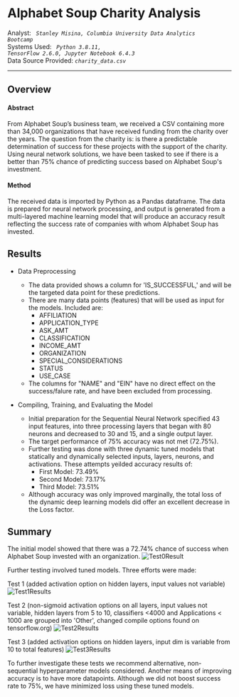 # Alphabet Soup Charity Analysis
Analyst: <code><i> Stanley Misina, Columbia University Data Analytics Bootcamp</i></code><br />
Systems Used: <i><code> Python 3.8.11, TensorFlow 2.6.0, Jupyter Notebook 6.4.3 </i> </code> <br />
Data Source Provided: <i><code>charity_data.csv</code></i>

-----
## Overview
#### Abstract
From Alphabet Soup’s business team, we received a CSV containing more than 34,000 organizations that have received funding from the charity over the years. The question from the charity is: is there a predictable determination of success for these projects with the support of the charity. Using neural network solutions, we have been tasked to see if there is a better than 75% chance of predicting success based on Alphabet Soup's investment.

#### Method
The received data is imported by Python as a Pandas dataframe. The data is prepared for neural network processing, and output is generated from a multi-layered machine learning model that will produce an accuracy result reflecting the success rate of companies with whom Alphabet Soup has invested.

## Results
* Data Preprocessing
    * The data provided shows a column for 'IS_SUCCESSFUL,' and will be the targeted data point for these predictions.
    * There are many data points (features) that will be used as input for the models. Included are:
        - AFFILIATION
        - APPLICATION_TYPE
        - ASK_AMT
        - CLASSIFICATION
        - INCOME_AMT
        - ORGANIZATION
        - SPECIAL_CONSIDERATIONS
        - STATUS
        - USE_CASE
    * The columns for "NAME" and "EIN" have no direct effect on the success/falure rate, and have been excluded from processing.

* Compiling, Training, and Evaluating the Model
    * Initial preparation for the Sequential Neural Network specified 43 input features, into three processing layers that began with 80 neurons and decreased to 30 and 15, and a single output layer.
    * The target performance of 75% accuracy was not met (72.75%).
    * Further testing was done with three dynamic tuned models that statically and dynamically selected inputs, layers, neurons, and activations. These attempts yeilded accuracy results of:
        - First Model: 73.49%
        - Second Model: 73.17%
        - Third Model: 73.51%
    * Although accuracy was only improved marginally, the total loss of the dynamic deep learning models did offer an excellent decrease in the Loss factor.

## Summary
The initial model showed that there was a 72.74% chance of success when Alphabet Soup invested with an organization.
![Test0Result](https://user-images.githubusercontent.com/84740997/138523902-ba350b3d-085c-41af-ad70-c1736aba04bb.jpg)


Further testing involved tuned models. Three efforts were made:<br />

Test 1 (added activation option on hidden layers, input values not variable)
![Test1Results](https://user-images.githubusercontent.com/84740997/138524116-538cfdb0-612d-48e5-88e2-7f7df0969e67.jpg)

Test 2 (non-sigmoid activation options on all layers, input values not variable, hidden layers from 5 to 10, classifiers <4000 and Applications < 1000 are grouped into 'Other', changed compile options found on tensorflow.org)
![Test2Results](https://user-images.githubusercontent.com/84740997/138524146-9581afc9-8916-4699-8be8-e2cff0a2ec29.jpg)

Test 3 (added activation options on hidden layers, input dim is variable from 10 to total features)
![Test3Results](https://user-images.githubusercontent.com/84740997/138524162-408f2797-e219-46e4-917b-9f42c5f99055.jpg)

To further investigate these tests we recommend alternative, non-sequential hyperparameter models considered. Another means of improving accuracy is to have more datapoints. Although we did not boost success rate to 75%, we have minimized loss using these tuned models.
